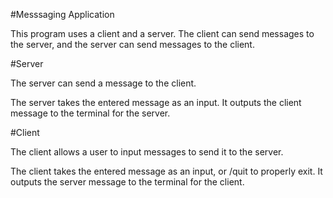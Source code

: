 #Messsaging Application

This program uses a client and a server. The client can send messages to the
server, and the server can send messages to the client.

#Server

The server can send a message to the client.

The server takes the entered message as an input.
It outputs the client message to the terminal for the server.

#Client

The client allows a user to input messages to send it to the server.

The client takes the entered message as an input, or /quit to properly exit.
It outputs the server message to the terminal for the client.
